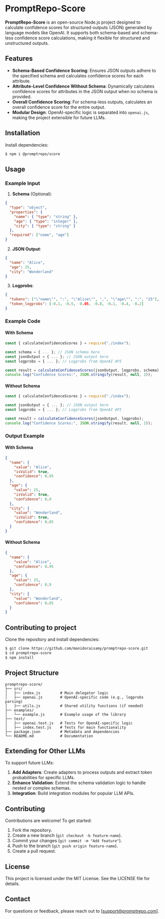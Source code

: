 # PromptRepo-Score

**PromptRepo-Score** is an open-source Node.js project designed to calculate confidence scores for structured outputs (JSON) generated by language models like OpenAI. It supports both schema-based and schema-less confidence score calculations, making it flexible for structured and unstructured outputs.

## Features

- **Schema-Based Confidence Scoring**: Ensures JSON outputs adhere to the specified schema and calculates confidence scores for each attribute.
- **Attribute-Level Confidence Without Schema**: Dynamically calculates confidence scores for attributes in the JSON output when no schema is provided.
- **Overall Confidence Scoring**: For schema-less outputs, calculates an overall confidence score for the entire output.
- **Modular Design**: OpenAI-specific logic is separated into `openai.js`, making the project extensible for future LLMs.

## Installation

Install dependencies:

```bash
$ npm i @promptrepo/score
```

## Usage

### Example Input

1. **Schema** (Optional):

```json
{
  "type": "object",
  "properties": {
    "name": { "type": "string" },
    "age": { "type": "integer" },
    "city": { "type": "string" }
  },
  "required": ["name", "age"]
}
```

2. **JSON Output**:

```json
{
  "name": "Alice",
  "age": 25,
  "city": "Wonderland"
}
```

3. **Logprobs**:

```json
{
  "tokens": ["\"name\"", ":", "\"Alice\"", ",", "\"age\"", ":", "25"],
  "token_logprobs": [-0.1, -0.5, -0.05, -0.8, -0.1, -0.4, -0.2]
}
```

### Example Code

#### With Schema

```javascript
const { calculateConfidenceScores } = require("./index");

const schema = { ... }; // JSON schema here
const jsonOutput = { ... }; // JSON output here
const logprobs = { ... }; // Logprobs from OpenAI API

const result = calculateConfidenceScores(jsonOutput, logprobs, schema);
console.log("Confidence Scores:", JSON.stringify(result, null, 2));
```

#### Without Schema

```javascript
const { calculateConfidenceScores } = require("./index");

const jsonOutput = { ... }; // JSON output here
const logprobs = { ... }; // Logprobs from OpenAI API

const result = calculateConfidenceScores(jsonOutput, logprobs);
console.log("Confidence Scores:", JSON.stringify(result, null, 2));
```

### Output Example

#### With Schema

```json
{
  "name": {
    "value": "Alice",
    "isValid": true,
    "confidence": 0.95
  },
  "age": {
    "value": 25,
    "isValid": true,
    "confidence": 0.9
  },
  "city": {
    "value": "Wonderland",
    "isValid": true,
    "confidence": 0.85
  }
}
```

#### Without Schema

```json
{
  "name": {
    "value": "Alice",
    "confidence": 0.95
  },
  "age": {
    "value": 25,
    "confidence": 0.9
  },
  "city": {
    "value": "Wonderland",
    "confidence": 0.85
  }
}
```

## Contributing to project

Clone the repository and install dependencies:

```bash
$ git clone https://github.com/manidoraisamy/promptrepo-score.git
$ cd promptrepo-score
$ npm install
```

## Project Structure

```
promptrepo-score/
├── src/
│   ├── index.js         # Main delegator logic
│   ├── openai.js        # OpenAI-specific code (e.g., logprobs parsing)
│   ├── utils.js         # Shared utility functions (if needed)
├── examples/
│   └── example.js       # Example usage of the library
├── test/
│   ├── openai.test.js   # Tests for OpenAI-specific logic
│   ├── index.test.js    # Tests for main functionality
├── package.json         # Metadata and dependencies
└── README.md            # Documentation
```

## Extending for Other LLMs

To support future LLMs:

1. **Add Adapters**: Create adapters to process outputs and extract token probabilities for specific LLMs.
2. **Enhance Validation**: Extend the schema validation logic to handle nested or complex schemas.
3. **Integration**: Build integration modules for popular LLM APIs.

## Contributing

Contributions are welcome! To get started:

1. Fork the repository.
2. Create a new branch (`git checkout -b feature-name`).
3. Commit your changes (`git commit -m "Add feature"`).
4. Push to the branch (`git push origin feature-name`).
5. Create a pull request.

## License

This project is licensed under the MIT License. See the LICENSE file for details.

## Contact

For questions or feedback, please reach out to [support@promptrepo.com].

